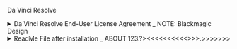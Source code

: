 Da Vinci Resolve

<details>
<summary> Da Vinci Resolve End-User License Agreement _ NOTE: Blackmagic Design </summary>
2023年01月14日21:31

Blackmagic Design Pty. Ltd.
License Agreement for DaVinci Resolve

IMPORTANT: Read this before installing this software. This is a legal contract between yourself and Blackmagic Design Pty. Ltd. Before you click on the “Agree” button, it's important you carefully read the terms and conditions of this Agreement. By clicking on the “Agree” button, you are agreeing to be bound by these terms and are becoming a party to this Agreement. If you do not agree to all of the terms, click the “Disagree” button and do not install or use this software.

1.  Subject to the terms of this Agreement and subject to payment of applicable license fees, Blackmagic Design Pty. Ltd. ("Blackmagic Design") hereby grants to you a non-exclusive license to use this software product (the "Software") and accompanying documentation on the terms below. If you were granted a license to the Software with a Blackmagic Design product, such as a camera, your license to use the Software is subject to you retaining ownership of that product and your license is automatically transferred when you sell or transfer ownership of the product. The Software may be used on a single system only, and may be copied for archival purposes, provided any copy must contain all of the original Software's proprietary notices. This license to use on a single system entitles you to access and use the Software in one, and only one at any time, of the following ways:

 1.1.  You may install the Software on a single computer device for access and use by one end user, at any one time.

 1.2.  You may install the Software on a computer or computer system operating one or more virtual machines including, without limitation, any infrastructure-as-a-service or platform-as-a-service computer system provided that, in such a case, each virtual machine is considered to be a single system for the purposes of this License Agreement and only one end user, at any one time, may access and use the Software on that virtual machine.

 1.3.  You may use the Software to enable one end user, at any one time, access to the Software online via a software-as-a-service computer system. For the purposes of enabling an end user to access to and use of the Software via a software-as-a-service computer system, you may only grant to the end user rights to access and use the Software subject to the end-user first agreeing to terms of service that include terms equivalent to sections 2 to 6 of this License Agreement. 

2.  Blackmagic Design makes no representations concerning the suitability for any purpose of the Software or about the accuracy of data or information made accessible by it. Other than the warranties specifically set out in this Agreement and other than as required by law the Software is provided “as is” without express or implied warranties, including but not limited to implied warranties of merchantability and fitness for a particular purpose or non infringement of intellectual property rights of third persons. Blackmagic Design assumes no liability for any damages (whether direct, incidental or consequential) suffered by you or any third person as a result of use of the Software. SOME STATES DO NOT ALLOW EXCLUSIONS OF AN IMPLIED WARRANTY, SO THIS DISCLAIMER MAY NOT APPLY TO YOU AND YOU MAY HAVE OTHER LEGAL RIGHTS THAT VARY FROM STATE TO STATE OR BY JURISDICTION. LIMITATION OF LIABILITY: UNDER NO CIRCUMSTANCES AND UNDER NO LEGAL THEORY, TORT, CONTRACT, OR OTHERWISE, SHALL BLACKMAGIC DESIGN OR ITS SUPPLIERS OR RESELLERS BE LIABLE TO YOU OR ANY OTHER PERSON FOR ANY INDIRECT, SPECIAL, INCIDENTAL, OR CONSEQUENTIAL DAMAGES OF ANY CHARACTER INCLUDING, WITHOUT LIMITATION, DAMAGES FOR LOSS OF GOODWILL, WORK STOPPAGE, COMPUTER FAILURE OR MALFUNCTION, OR ANY AND ALL OTHER COMMERCIAL DAMAGES OR LOSSES. IN NO EVENT WILL BLACKMAGIC DESIGN BE LIABLE FOR ANY DAMAGES IN EXCESS OF THE LICENSE FEE PAID BY YOU TO BLACKMAGIC DESIGN TO LICENSE THE SOFTWARE, OR FOR ANY CLAIM BY ANY OTHER PARTY. THIS LIMITATION OF LIABILITY SHALL NOT APPLY TO LIABILITY FOR DEATH OR PERSONAL INJURY TO THE EXTENT APPLICABLE LAW PROHIBITS SUCH LIMITATION. FURTHERMORE, SOME STATES DO NOT ALLOW THE EXCLUSION OR LIMITATION OF INCIDENTAL OR CONSEQUENTIAL DAMAGES, SO THIS LIMITATION AND EXCLUSION MAY NOT APPLY TO YOU.

3.  Content accessed through or created by this Software is the property of the applicable content owner and may be protected by applicable copyright or other intellectual property laws. This License Agreement conveys no rights to such content.

4.  Blackmagic Design has no obligation to issue any updates, revisions, corrections, new versions or manuals for this Software or otherwise to support this Software in any way.

5.  Blackmagic Design reserves the right at any time to alter prices, features, specifications, capabilities, functions, licensing terms, release dates, general availability or other characteristics of this Software.

6.  The Software is owned by Blackmagic Design or its suppliers. Title, ownership rights, and intellectual property rights in and to the Software shall remain in Blackmagic Design and/or its suppliers. You agree to abide by the copyright law and all other applicable laws of the Australia, United States and other applicable jurisdictions. You acknowledge that the Software in source code form remains a confidential trade secret of Blackmagic Design and/or its suppliers. You may not, modify, translate, reverse engineer, decompile, disassemble, or create derivative works based on the Software, copy the Software, or remove any proprietary notices or labels on the Software. You must not rent, lease, or sublicense your rights under this License Agreement except as may be expressly permitted in this License Agreement. 

7.  You may terminate this License Agreement at any time by destroying or erasing your copy of the Software. Your license will terminate automatically if you fail to comply with the limitations specified herein. Upon termination of this License Agreement, you agree to destroy or erase the Software. In the event of termination, the provisions of paragraphs 2 to 6 of this License Agreement will survive.

8.  Blackmagic Design may collect, use and transfer machine specific data during internet based Software license activation or deactivation. Information collected will be machine specific and will be used for activation related Software support and Software license validation. All information collected, used and transferred will be handled in accordance with Blackmagic Design’s Privacy Policy available at https://www.blackmagicdesign.com/privacy.

9.  Blackmagic Design warrants for a period of ninety (90) days from the date you purchase a license for the Software, that the Software will be free from material defects in normal use and will perform materially in accordance with its documentation. Blackmagic Design’s entire liability and your sole remedy for a breach of this warranty is that Blackmagic Design will, at its option, either: (a) replace the Software, or (b) refund any License fee you paid for the Software. Any refund or credit provided shall be conditional on return of any security device/s associated with the Software in full working order. 

10.  This License Agreement shall be governed by the laws of the state of Victoria, Australia, and the applicable local law of such jurisdiction where Blackmagic Design's intellectual property rights may be infringed. The venue of any dispute under this License Agreement shall be the applicable state and/or courts of Victoria, Australia; except that Blackmagic Design may enforce its intellectual property rights before the competent courts of any jurisdiction where an act of infringement has occurred. Final decisions of the specified courts may be enforced in any court of competent jurisdiction.

11.  If any provision of this License Agreement is unenforceable, invalid, or violates applicable law, such provision shall be deemed stricken and shall not affect the enforceability of any other provision of this License Agreement.

12. This License Agreement sets forth the entire agreement between you and Blackmagic Design. No change, modification, addition, or amendment to this License Agreement shall be valid unless in writing and signed by an authorized officer of Blackmagic Design.

© 2022 Blackmagic Design Pty. Ltd. All rights reserved. Blackmagic Design, Blackmagic, DeckLink, Multibridge, HDLink, Videohub, and "Leading the creative video revolution" are trademarks of Blackmagic Design Pty. Ltd., registered in the U.S.A and other countries.

For further information please contact:

Blackmagic Design Pty Ltd
11 Gateway Court
Port Melbourne, Victoria 3207
Australia.
www.blackmagicdesign.com


</details>

<details>
<summary> ReadMe File after installation _ ABOUT    
123.?><<<<<<<<<<>>>.>>>>>>> </summary>
About DaVinci Resolve 18

The free version of DaVinci Resolve 18 includes all of the same high quality processing as DaVinci Resolve 18 Studio and can handle unlimited resolution media files. However it does limit project mastering and output to Ultra HD resolutions or lower. DaVinci Resolve 18 only supports a single processing GPU on Windows and Linux and 2 GPUs on the latest Mac Pro.

If you need features such as support for multiple GPUs, 4K output, motion blur effects, temporal and spatial noise reduction, multiple AI-based tools, HDR tools, camera tracker, voice isolation, multiple Resolve FX, 3D stereoscopic tools and remote rendering, please upgrade to DaVinci Resolve 18 Studio.

We hope you do decide to upgrade as your facility grows and you do more advanced work!

What's new in DaVinci Resolve 18.1.2

• Updated Speed Editor firmware with iPad Bluetooth support.
• General performance and stability improvements.

Pre-Installation Notes

• PostgreSQL 9.0 is the minimum supported version. 
• PostgreSQL 13 is the recommended version.
• 10-bit viewers on Windows & Linux needs a capable graphics card and display.

Minimum system requirements

• Windows 10 Creators Update.
• 16 GB of system memory. 32 GB when using Fusion.
• Blackmagic Design Desktop Video 10.4.1 or later.
• Integrated GPU or discrete GPU with at least 2 GB of VRAM.
• GPU which supports OpenCL 1.2 or CUDA 11.
• NVIDIA/AMD/Intel GPU Driver version – as required by your GPU.

Installing DaVinci Resolve software

Double-click the DaVinci Resolve Installer icon and follow the onscreen instructions. To remove DaVinci Resolve from your system, go to the Programs and Features control panel, select DaVinci Resolve, click on Uninstall and follow the onscreen prompts.

Migrating legacy Fairlight projects to DaVinci Resolve

In order to import legacy Fairlight DR2 projects into DaVinci Resolve, download and install the following utility on your Windows system:
https://downloads.blackmagicdesign.com/DaVinciResolve/Fairlight-Project-Importer.zip

After installing the utility, you should see an option to "Import Fairlight Project" in the Fairlight menu in DaVinci Resolve.

Additional information

Please refer to the latest DaVinci Resolve configuration guide for details on Windows support, including certified driver versions for third party hardware. It is available from www.blackmagicdesign.com/support/.

You will also need to download and install the latest Blackmagic Design Desktop Video software for monitoring with your Blackmagic Design video hardware. Desktop Video is available from www.blackmagicdesign.com/support/.

© 2001-2022 Blackmagic Design Pty. Ltd. All rights reserved. Blackmagic Design, Blackmagic, DeckLink, Multibridge, Intensity, H.264 Pro Recorder and "Leading the creative video revolution" are trademarks of Blackmagic Design Pty. Ltd., registered in the U.S.A and other countries. Adobe Premiere Pro, Adobe After Effects and Adobe Photoshop are registered trademarks of Adobe Systems. Avid Media Composer and Avid Pro Tools are registered trademarks of Avid. Apple Final Cut Pro, Apple Motion and Apple Soundtrack Pro are registered trademarks of Apple Computer.

Updated December 13, 2022.
</details>